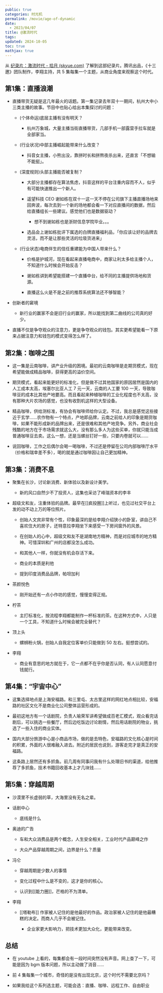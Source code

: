 ```yaml
---
public: true
categories: 时光机
permalink: /movie/age-of-dynamic
date:
  - 2023/04/07
title: @激流时代
tags:
updated: 2024-10-05
toc: true
mathjax: true
---
```


从 [纪录片：激流时代 - 拾月 (skyue.com)](https://www.skyue.com/23031200.html) 了解到这部纪录片。腾讯出品，《十三邀》团队制作，李翔主持，共 5 集每集一个主题，从商业角度来观察这个时代。

<!-- more -->

## 第1集：直播浪潮

  + 直播带货无疑是这几年最火的话题。第一集记录去年双十一期间，杭州大中小三类主播的故事。节目中也贴心给出本集探讨的问题：

    + (个体命运)底层主播有没有明天？

      + 杭州万象城，大量主播当街直播带货，几部手机一部露营手拉车就是全部家当。

    + (行业状况)中部主播崛起能带来什么改变？

      + 抖音女主播，小熊出没，靠拼时长和拼熬夜杀出来，还直言「不想输不能挺」。

    + (深度规则)头部主播能否被复制？

      + 大部分主播都存在算法焦虑，抖音这样的平台注重内容而不人，似乎有可能快速推出一个新人。

      + 遥望科技 CEO 谢如栋在双十一这一天不停在公司旗下主播直播场地来回奔波，每次去到一个新的场地都会看一下对应直播间的数据，然后给直播组长一些建议。感觉他们也是数据驱动？

        + 想不到谢如栋也是浙财信息学院毕业。。。

      + 选品会上谢如栋批评下属选的白牌直播福利品，「你应该让好的品牌去灵活，而不是让那些灵活的垃圾货进来」

    + (行业状态)电商伴生的信任重建能为中国人带来什么？

      + 价格是护城河，现在看起来直播电商中，商家让利太多给主播个人，不知道什么时候会开始反击？

      + 谢如栋讲到希望能搭建一个直播中台，给不同的主播提供场地和货源。

      + 直播这么火是不是之前的推荐系统算法还不够智能？

  + 创新者的窘境

    + 新行业的赢家不会是旧行业的赢家，所以能找到第二曲线的公司真的好少。

  + 直播不仅是争夺观众的注意力，更是争夺观众的钱包。其实更希望能看一下原来占据注意力和钱包的模式变得怎么样了。

## 第2集：咖啡之围

  + 这一集是云南咖啡，讲产业升级的困境。最初的云南咖啡是走期货模式，现在希望能做成精品咖啡，获得更高的溢价空间。

  + 期货模式，看起来能更好的标准化，但是做不过其他国家的原因居然是国内的人工成本太高，埃塞尔比亚人工 7 元一天，云南的人工要 100 一天，导致咖啡豆的成本比其他产地要高。而且看起来种植咖啡的工业化程度也不太高，没有那种大片农场的感觉，也没有收割机这样的大型设备。

  + 精品咖啡，供给测标准，有协会有咖啡师给你认定。不过，我总是感觉这些接近于玄学……农作物有一个特点，产地即品牌，云南之前给人的印象是期货咖啡，如果不能形成新的品牌出来，还是很难和其他产地竞争。另外，商业社会残酷的地方在于市场需求就这么大，没有那么多人为这些买单，你就只能当成普通咖啡豆去卖。这么一想，还是当螺丝钉好一些，只要内卷就可以……

  + 说回咖啡，工作之后偶尔会喝一喝咖啡，不过还是停留在公司内部咖啡厅水平（价格和瑞幸差不多），喝的就是通过咖啡因让自己更加精神。

## 第3集：消费不息

  + 聚集在长沙，讨论新消费、新体验以及新设计美学。

    + 新的风口自然少不了投资人，这集也采访了峰瑞资本的李丰

  + 超级文和友，注重体验的品牌。最早在[[疯投圈]]上听过，也见过社交平台上发的动不动上万的等位照片。

    + 创始人文宾非常有个性，印象最深的是给李翔介绍狭小的卧室，讲自己不喜欢住大的房子，还特意拉李翔坐下来感受一下房间窗外的风景。

    + 在创始人的心中，超级文和友不是湖南地方精神，而是对应城市的地方精神。可惜深圳和广州的店都没怎么成功。

    + 和其他人一样，你就没有机会存活下来。

    + 商业的本质是利他

    + 提到印度消费品品牌，帕坦加利

  + 茶颜悦色

    + 刚开始还有一点小作坊的感觉，慢慢变得正规。

  + 柠茶

    + 主打标准化，按流程李翔都能制作一杯标准的茶。在这种方式中，人只是一个工具，不知道什么时候会被完全替代？

  + 顶上头

    + 螺蛳粉火锅，创始人自我定位客单价只能做到 50 左右。挺想尝试的。

  + 李翔

    + 商业有意思的地方就在于，它一点都不在乎你是否认同，有人认同愿意付钱就行。

## 第4集：“宇宙中心”

  + 这集选择地点是上海安福路。和三里屯、太古里这样的网红地点相比较，安福路的社区文化不是商业化公司整体运营形成的。

  + 最初这地方有一个话剧院，负责人喻荣军讲希望做成百老汇模式，观众看完话剧后，可以挑选一些餐厅，然后边吃饭边讨论剧情，然后用话剧院的物业，挑选了一些入住的商业实体。

  + 国内大部分旅游中心是小商品市场，做的是去特色，安福路的文化核心是时间的积累，外面的人很难融入进去。附近的居民也说到，游客走完才是真正的安福路。

  + 这条路上居然还有多抓鱼。前几周有同事问我有什么处理旧书的渠道，给他推荐了多抓鱼，技术书籍回收基本上才几块钱……

## 第5集：穿越周期

  + 沙漠里不长虚弱的草，大海里没有无名之辈。

  + 话剧中心

    + 底线是什么

  + 奥迪的广告

    + 车和大众消费品是两个概念，人生安全相关，工业时代产品巅峰之作

    + 大众产品穿越周期之间，边界是什么？质量

  + 冯仑

    + 穿越周期是少数人的事情

    + 变化过程中什么是不变的，这才是你的核心。

    + 认识到[[能力圈]]，芒格的不为清单。

  + 李翔

    + [[塔勒布]] 作家被人记住的是他最好的作品。政治家被人记住的是他最糟糕的决定。而商人几乎不会被记住。

      + 企业家更大影响力，把技术更加大众化，更能带来改变。

## 总结

  + 在 youtube 上看的，每集都会有一段时间突然没有声音。网上查了一下，可能是因为 bgm 版本问题，所以主动做了消音……

  + 前 4 集每集一个城市，奇怪的是没有出现北京，这个时代不需要北京吗？

  + 如果我给这个系列选主题，可能会选：直播、咖啡、远程工作、自由职业
